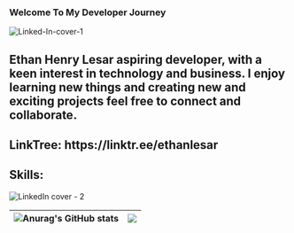 
### Welcome To My Developer Journey

![Linked-In-cover-1](https://github.com/ethan7lesar/ethan7lesar/assets/130046714/f20fe4f6-c72d-45d8-a285-a9179f18617a)
<h2>Ethan Henry Lesar aspiring developer, with a keen interest in technology and business. I enjoy learning new things and creating new and exciting projects feel free to connect and collaborate. </h2>
<h2>LinkTree: https://linktr.ee/ethanlesar</h2>
<h2>Skills:</h2>

![LinkedIn cover - 2](https://github.com/ethan7lesar/ethan7lesar/assets/130046714/dc618f89-6e34-4319-962e-3dd0f55068cc)

|![Anurag's GitHub stats](https://github-readme-stats.vercel.app/api?username=ethan7lesar&theme=shadow_red&show_icons=true) | <a href="https://github.com/anuraghazra/github-readme-stats"><img align="center" src="https://github-readme-stats.vercel.app/api/top-langs/?username=ethan7lesar&layout=compact&theme=swift_border=true" /></a> |
| ------------- | ------------- |



<!--
**ethan7lesar/ethan7lesar** is a ✨ _special_ ✨ repository because its `README.md` (this file) appears on your GitHub profile.

Here are some ideas to get you started:

- 🔭 I’m currently working on ...
- 🌱 I’m currently learning ...
- 👯 I’m looking to collaborate on ...
- 🤔 I’m looking for help with ...
- 💬 Ask me about ...
- 📫 How to reach me: ...
- 😄 Pronouns: ...
- ⚡ Fun fact: ...
-->
